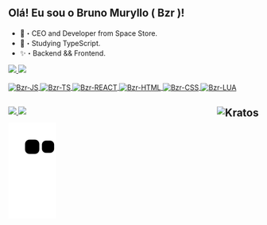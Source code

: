 ## Olá! Eu sou o Bruno Muryllo ( Bzr )!

- 🚀・CEO and Developer from Space Store.
- 🔮・Studying TypeScript.
- ✨・Backend && Frontend.

<div>
  <a href="https://github.com/Bruno-ZRDev">
    <img height="180em" src="https://github-readme-stats.vercel.app/api?username=Bruno-ZRDev&show_icons=true&theme=tokyonight"/>
    <img height="180em" src="https://github-readme-stats.vercel.app/api/top-langs/?username=Bruno-ZRDev&layout=compact&langs_count=16&theme=tokyonight"/>
 </div>
  
 <div style="display: inline_block"><br>
   <img align="center" alt="Bzr-JS" height="30" width="40" src="https://cdn.jsdelivr.net/gh/devicons/devicon/icons/javascript/javascript-original.svg">
   <img align="center" alt="Bzr-TS" height="30" width="40" src="https://cdn.jsdelivr.net/gh/devicons/devicon/icons/typescript/typescript-original.svg">
   <img align="center" alt="Bzr-REACT" height="30" width="40" src="https://cdn.jsdelivr.net/gh/devicons/devicon/icons/react/react-original.svg">
   <img align="center" alt="Bzr-HTML" height="30" width="40" src="https://cdn.jsdelivr.net/gh/devicons/devicon/icons/html5/html5-original.svg">
   <img align="center" alt="Bzr-CSS" height="30" width="40" src="https://cdn.jsdelivr.net/gh/devicons/devicon/icons/css3/css3-original.svg">
   <img align="center" alt="Bzr-LUA" height="30" width="40" src="https://cdn.jsdelivr.net/gh/devicons/devicon/icons/lua/lua-original.svg">
  </div>
  
  ## <img align="right" alt="Kratos" src="https://cdn.discordapp.com/attachments/785035077708939284/930822636626395176/d46lvis-407d8722-3c17-4d02-aa34-d6fcaa559ec3.gif">
  
 <div>
  <a href="https://discord.gg/8EMJK3cyZE" target="_blank"><img src="https://img.shields.io/badge/Discord-7289DA?style=for-the-badge&logo=discord&logoColor=white"   target="_blank"/</a>
    <a href="https://www.youtube.com/channel/UCWMt2NIMJss1qigoszejE_Q" target="_blank"><img src="https://img.shields.io/badge/YouTube-FF0000?style=for-the-badge&logo=youtube&logoColor=white" target="_blank"/</a>
 </div>

![Snake animation](https://github.com/Bruno-ZRDev/Bruno-ZRDev/blob/output/github-contribution-grid-snake.svg)
